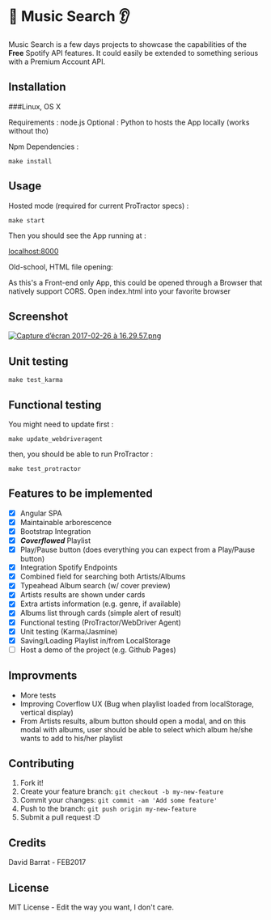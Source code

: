 # :musical_note: Music Search :ear:

Music Search is a few days projects to showcase the capabilities of the **Free** Spotify API features.
It could easily be extended to something serious with a Premium Account API.

## Installation

###Linux, OS X

Requirements : node.js
Optional : Python to hosts the App locally (works without tho)

Npm Dependencies :

`make install`

## Usage

Hosted mode (required for current ProTractor specs) :

`make start`

Then you should see the App running at :

[localhost:8000](http://localhost:8000)


Old-school, HTML file opening:

As this's a Front-end only App, this could be opened through a Browser that natively support CORS.
Open index.html into your favorite browser

## Screenshot

[![Capture d’écran 2017-02-26 à 16.29.57.png](https://s31.postimg.org/yn27j8m6j/Capture_d_e_cran_2017_02_26_a_16_29_57.png)](https://postimg.org/image/yaatd23wn/)

## Unit testing

`make test_karma`

## Functional testing

You might need to update first :

`make update_webdriveragent`

then, you should be able to run ProTractor :

`make test_protractor`


## Features to be implemented

- [x] Angular SPA
- [x] Maintainable arborescence
- [x] Bootstrap Integration
- [x] ***Coverflowed*** Playlist
- [x] Play/Pause button (does everything you can expect from a Play/Pause button)
- [x] Integration Spotify Endpoints
- [x] Combined field for searching both Artists/Albums
- [x] Typeahead Album search (w/ cover preview)
- [x] Artists results are shown under cards
- [x] Extra artists information (e.g. genre, if available)
- [x] Albums list through cards (simple alert of result)
- [x] Functional testing (ProTractor/WebDriver Agent)
- [x] Unit testing (Karma/Jasmine)
- [x] Saving/Loading Playlist in/from LocalStorage
- [ ] Host a demo of the project (e.g. Github Pages)

## Improvments

- More tests
- Improving Coverflow UX (Bug when playlist loaded from localStorage, vertical display)
- From Artists results, album button should open a modal, and on this modal with albums, user should be able to select which album he/she wants to add to his/her playlist


## Contributing

1. Fork it!
2. Create your feature branch: `git checkout -b my-new-feature`
3. Commit your changes: `git commit -am 'Add some feature'`
4. Push to the branch: `git push origin my-new-feature`
5. Submit a pull request :D


## Credits

David Barrat - FEB2017

## License

MIT License - Edit the way you want, I don't care.
